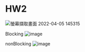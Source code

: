 # HW2

![螢幕擷取畫面 2022-04-05 145315](https://user-images.githubusercontent.com/101077336/161696084-54de4e6e-6b79-464d-a901-4ded9819e687.png)

Blocking
![image](https://user-images.githubusercontent.com/101077336/166136209-a60f13a9-d294-402b-a2a8-873d8368d815.png)

nonBlocking
![image](https://user-images.githubusercontent.com/101077336/166136034-3359f4d8-8d79-47fb-bbcd-f345d73ae64f.png)
